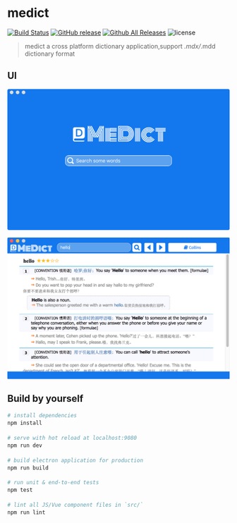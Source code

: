 # medict
[![Build Status](https://travis-ci.org/terasum/medict.svg?branch=master)](https://travis-ci.org/terasum/medict)
[![GitHub release](https://img.shields.io/github/release/terasum/medict.svg)](https://github.com/terasum/medict/releases)
[![Github All Releases](https://img.shields.io/github/downloads/medict/atom/total.svg)](https://github.com/terasum/medict/releases)
![license](https://img.shields.io/github/license/terasum/medict.svg)


> medict a cross platform dictionary application,support *.mdx/*.mdd dictionary format

## UI

![main ui](./docs/images/medict_index.png)

![search ui](./docs/images/medict_search.png)


## Build by yourself 

``` bash
# install dependencies
npm install

# serve with hot reload at localhost:9080
npm run dev

# build electron application for production
npm run build

# run unit & end-to-end tests
npm test

# lint all JS/Vue component files in `src/`
npm run lint

```